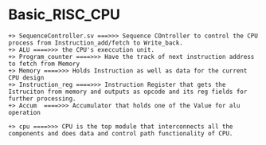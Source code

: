 # Basic_RISC_CPU

    +> SequenceController.sv ===>>> Sequence COntroller to control the CPU process from Instruction_add/fetch to Write_back.
    +> ALU ====>>> the CPU's execcution unit. 
    +> Program_counter ====>>> Have the track of next instruction address to fetch from Memory
    +> Memory ====>>> Holds Instruction as well as data for the current CPU design 
    +> Instruction_reg ====>>> Instruction Register that gets the Istruciton from memory and outputs as opcode and its reg fields for further processing. 
    +> Accum  ====>>> Accumulator that holds one of the Value for alu operation 

    +> cpu ====>>> CPU is the top module that interconnects all the components and does data and control path functionality of CPU.
    
